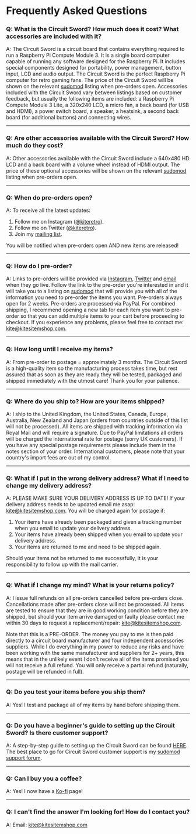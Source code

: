 # Frequently Asked Questions

### Q: What is the Circuit Sword? How much does it cost? What accessories are included with it?
A: The Circuit Sword is a circuit board that contains everything required to run a Raspberry Pi Compute Module 3. It is a single board computer capable of running any software designed for the Raspberry Pi. It includes special components designed for portability, power management, button input, LCD and audio output. The Circuit Sword is the perfect Raspberry Pi computer for retro gaming fans. The price of the Circuit Sword will be shown on the relevant [sudomod](https://www.sudomod.com/) listing when pre-orders open. Accessories included with the Circuit Sword vary between listings based on customer feedback, but usually the following items are included: a Raspberry Pi Compute Module 3 Lite, a 320x240 LCD, a micro fan, a back board (for USB and HDMI), a power switch board, a speaker, a heatsink, a second back board (for additional buttons) and connecting wires.

***
### Q: Are other accessories available with the Circuit Sword? How much do they cost?
A: Other accessories available with the Circuit Sword include a 640x480 HD LCD and a back board with a volume wheel instead of HDMI output. The price of these optional accessories will be shown on the relevant [sudomod](https://www.sudomod.com/) listing when pre-orders open.

***
### Q: When do pre-orders open?
A: To receive all the latest updates:
1. Follow me on Instagram ([@kiteretro](https://www.instagram.com/kiteretro/)).
2. Follow me on Twitter ([@kiteretro](https://twitter.com/kiteretro)).
3. Join my [mailing list](https://goo.gl/forms/e97uUvPOfUxPWdz82).

You will be notified when pre-orders open AND new items are released!

***
### Q: How do I pre-order?
A: Links to pre-orders will be provided via [Instagram](https://www.instagram.com/kiteretro/), [Twitter](https://twitter.com/kiteretro) and [email](https://docs.google.com/forms/d/e/1FAIpQLSfldWlIw2rxYdskP0xUDHvfQ84TIoc2HVhtLfzHKCbf89E-6Q/viewform) when they go live. Follow the link to the pre-order you're interested in and it will take you to a listing on [sudomod](https://www.sudomod.com/) that will provide you with all of the information you need to pre-order the items you want. Pre-orders always open for 2 weeks. Pre-orders are processed via PayPal. For combined shipping, I recommend opening a new tab for each item you want to pre-order so that you can add multiple items to your cart before proceeding to checkout. If you experience any problems, please feel free to contact me: kite@kitesitemshop.com.

***
### Q: How long until I receive my items?
A: From pre-order to postage = approximately 3 months. The Circuit Sword is a high-quality item so the manufacturing process takes time, but rest assured that as soon as they are ready they will be tested, packaged and shipped immediately with the utmost care! Thank you for your patience.

***
### Q: Where do you ship to? How are your items shipped?
A: I ship to the United Kingdom, the United States, Canada, Europe, Australia, New Zealand and Japan (orders from countries outside of this list will not be processed). All items are shipped with tracking information via Royal Mail and will require a signature. Due to PayPal limitations all orders will be charged the international rate for postage (sorry UK customers). If you have any special postage requirements please include them in the notes section of your order. International customers, please note that your country's import fees are out of my control.

***
### Q: What if I put in the wrong delivery address? What if I need to change my delivery address?
A: PLEASE MAKE SURE YOUR DELIVERY ADDRESS IS UP TO DATE! If your delivery address needs to be updated email me asap: kite@kitesitemshop.com. You will be charged again for postage if:
1. Your items have already been packaged and given a tracking number when you email to update your delivery address.
2. Your items have already been shipped when you email to update your delivery address.
3. Your items are returned to me and need to be shipped again.

Should your items not be returned to me successfully, it is your responsibility to follow up with the mail carrier.

***
### Q: What if I change my mind? What is your returns policy?
A: I issue full refunds on all pre-orders cancelled before pre-orders close. Cancellations made after pre-orders close will not be processed. All items are tested to ensure that they are in good working condition before they are shipped, but should your item arrive damaged or faulty please contact me within 30 days to request a replacement/repair: kite@kitesitemshop.com.

Note that this is a PRE-ORDER. The money you pay to me is then paid directly to a circuit board manufacturer and four independent accessories suppliers. While I do everything in my power to reduce any risks and have been working with the same manufacturer and suppliers for 2+ years, this means that in the unlikely event I don't receive all of the items promised you will not receive a full refund. You will only receive a partial refund (naturally, postage will be refunded in full).

***
### Q: Do you test your items before you ship them?
A: Yes! I test and package all of my items by hand before shipping them.

***
### Q: Do you have a beginner's guide to setting up the Circuit Sword? Is there customer support?
A: A step-by-step guide to setting up the Circuit Sword can be found [HERE](https://github.com/kiteretro/Circuit-Sword/wiki/Step-by-Step-Build). The best place to go for Circuit Sword customer support is my [sudomod support forum](https://www.sudomod.com/forum/viewforum.php?f=51&sid=ef2d5c6a9a589e15c50656075e6e7359).

***
### Q: Can I buy you a coffee?
A: Yes! I now have a [Ko-fi](https://ko-fi.com/kiteretro) page!

***
### Q: I can't find the answer I'm looking for! How do I contact you?
A: Email: kite@kitesitemshop.com